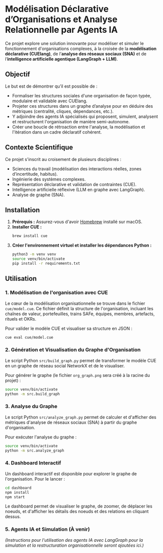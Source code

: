 # Modélisation Déclarative d’Organisations et Analyse Relationnelle par Agents IA

Ce projet explore une solution innovante pour modéliser et simuler le fonctionnement d'organisations complexes, à la croisée de la **modélisation déclarative (CUElang)**, de l’**analyse des réseaux sociaux (SNA)** et de l’**intelligence artificielle agentique (LangGraph + LLM)**.

## Objectif

Le but est de démontrer qu’il est possible de :
- Formaliser les structures sociales d'une organisation de façon typée, modulaire et validable avec CUElang.
- Projeter ces structures dans un graphe d’analyse pour en déduire des métriques (centralité, cliques, dépendances, etc.).
- Y adjoindre des agents IA spécialisés qui proposent, simulent, analysent et restructurent l'organisation de manière semi-autonome.
- Créer une boucle de rétroaction entre l'analyse, la modélisation et l'itération dans un cadre déclaratif cohérent.

## Contexte Scientifique

Ce projet s'inscrit au croisement de plusieurs disciplines :
- Sciences du travail (modélisation des interactions réelles, zones d’incertitude, habitus).
- Ingénierie des systèmes complexes.
- Représentation déclarative et validation de contraintes (CUE).
- Intelligence artificielle réflexive (LLM en graphe avec LangGraph).
- Analyse de graphe (SNA).

## Installation

1.  **Prérequis :** Assurez-vous d'avoir [Homebrew](https://brew.sh/) installé sur macOS.
2.  **Installer CUE :**
    ```bash
    brew install cue
    ```
3.  **Créer l'environnement virtuel et installer les dépendances Python :**
    ```bash
    python3 -m venv venv
    source venv/bin/activate
    pip install -r requirements.txt
    ```

## Utilisation

### 1. Modélisation de l'organisation avec CUE

Le cœur de la modélisation organisationnelle se trouve dans le fichier `cue/model.cue`. Ce fichier définit la structure de l'organisation, incluant les chaînes de valeur, portefeuilles, trains SAFe, équipes, membres, artefacts, rituels et OKRs.

Pour valider le modèle CUE et visualiser sa structure en JSON :

```bash
cue eval cue/model.cue
```

### 2. Génération et Visualisation du Graphe d'Organisation

Le script Python `src/build_graph.py` permet de transformer le modèle CUE en un graphe de réseau social NetworkX et de le visualiser.

Pour générer le graphe (le fichier `org_graph.png` sera créé à la racine du projet) :

```bash
source venv/bin/activate
python -m src.build_graph
```

### 3. Analyse du Graphe

Le script Python `src/analyze_graph.py` permet de calculer et d'afficher des métriques d'analyse de réseaux sociaux (SNA) à partir du graphe d'organisation.

Pour exécuter l'analyse du graphe :

```bash
source venv/bin/activate
python -m src.analyze_graph
```

### 4. Dashboard Interactif

Un dashboard interactif est disponible pour explorer le graphe de l'organisation. Pour le lancer :

```bash
cd dashboard
npm install
npm start
```

Le dashboard permet de visualiser le graphe, de zoomer, de déplacer les noeuds, et d'afficher les détails des noeuds et des relations en cliquant dessus.

### 5. Agents IA et Simulation (À venir)

*(Instructions pour l'utilisation des agents IA avec LangGraph pour la simulation et la restructuration organisationnelle seront ajoutées ici.)*

